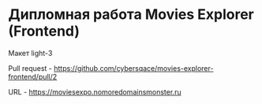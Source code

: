 # Дипломная работа Movies Explorer (Frontend)

Макет light-3

Pull request - https://github.com/cybersqace/movies-explorer-frontend/pull/2

URL - https://moviesexpo.nomoredomainsmonster.ru